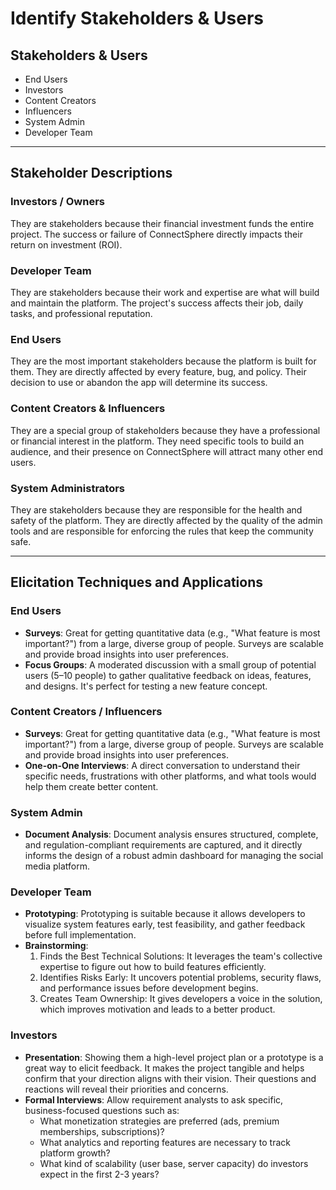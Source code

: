 # Identify Stakeholders & Users

## Stakeholders & Users

- End Users  
- Investors  
- Content Creators
- Influencers   
- System Admin  
- Developer Team   

---

## Stakeholder Descriptions

### Investors / Owners  
They are stakeholders because their financial investment funds the entire project. The success or failure of ConnectSphere directly impacts their return on investment (ROI).

### Developer Team  
They are stakeholders because their work and expertise are what will build and maintain the platform. The project's success affects their job, daily tasks, and professional reputation.

### End Users  
They are the most important stakeholders because the platform is built for them. They are directly affected by every feature, bug, and policy. Their decision to use or abandon the app will determine its success.

### Content Creators & Influencers  
They are a special group of stakeholders because they have a professional or financial interest in the platform. They need specific tools to build an audience, and their presence on ConnectSphere will attract many other end users.

### System Administrators  
They are stakeholders because they are responsible for the health and safety of the platform. They are directly affected by the quality of the admin tools and are responsible for enforcing the rules that keep the community safe.

---

## Elicitation Techniques and Applications

### End Users  
- **Surveys**: Great for getting quantitative data (e.g., "What feature is most important?") from a large, diverse group of people. Surveys are scalable and provide broad insights into user preferences.  
- **Focus Groups**: A moderated discussion with a small group of potential users (5–10 people) to gather qualitative feedback on ideas, features, and designs. It's perfect for testing a new feature concept.  

### Content Creators / Influencers  
- **Surveys**: Great for getting quantitative data (e.g., "What feature is most important?") from a large, diverse group of people. Surveys are scalable and provide broad insights into user preferences.  
- **One-on-One Interviews**: A direct conversation to understand their specific needs, frustrations with other platforms, and what tools would help them create better content.  

### System Admin  
- **Document Analysis**: Document analysis ensures structured, complete, and regulation-compliant requirements are captured, and it directly informs the design of a robust admin dashboard for managing the social media platform.  

### Developer Team  
- **Prototyping**: Prototyping is suitable because it allows developers to visualize system features early, test feasibility, and gather feedback before full implementation.  
- **Brainstorming**:  
  1. Finds the Best Technical Solutions: It leverages the team's collective expertise to figure out how to build features efficiently.  
  2. Identifies Risks Early: It uncovers potential problems, security flaws, and performance issues before development begins.  
  3. Creates Team Ownership: It gives developers a voice in the solution, which improves motivation and leads to a better product.  

### Investors  
- **Presentation**: Showing them a high-level project plan or a prototype is a great way to elicit feedback. It makes the project tangible and helps confirm that your direction aligns with their vision. Their questions and reactions will reveal their priorities and concerns.  
- **Formal Interviews**: Allow requirement analysts to ask specific, business-focused questions such as:  
  - What monetization strategies are preferred (ads, premium memberships, subscriptions)?  
  - What analytics and reporting features are necessary to track platform growth?
  - What kind of scalability (user base, server capacity) do investors expect in the first 2-3 years?
